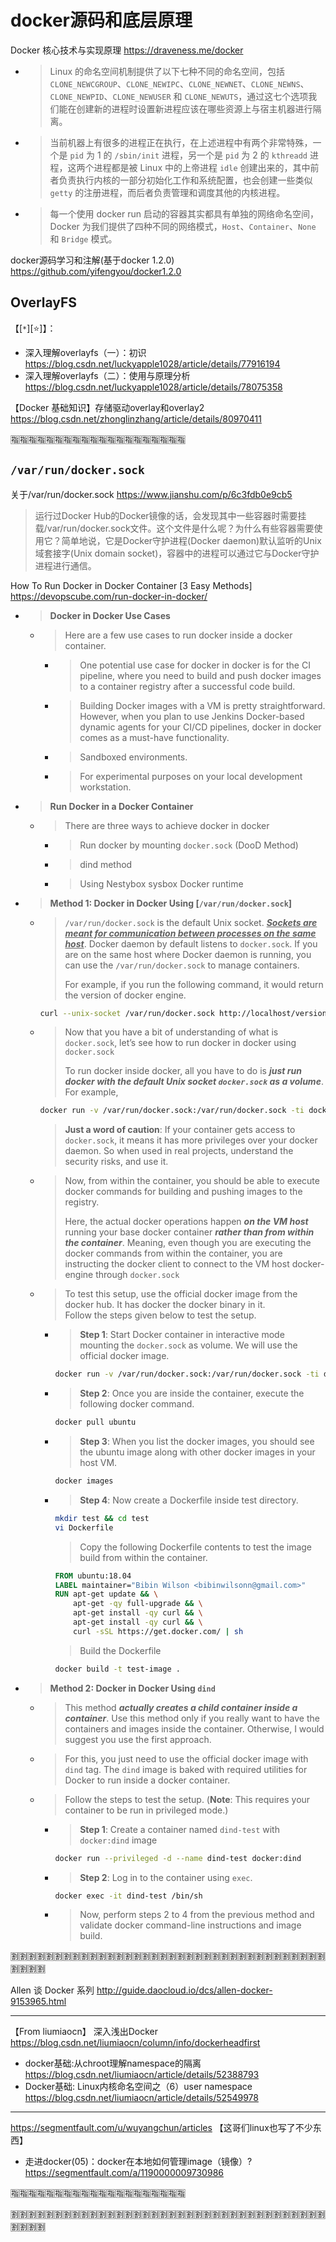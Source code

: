 # docker源码和底层原理

Docker 核心技术与实现原理 https://draveness.me/docker
- > Linux 的命名空间机制提供了以下七种不同的命名空间，包括 `CLONE_NEWCGROUP`、`CLONE_NEWIPC`、`CLONE_NEWNET`、`CLONE_NEWNS`、`CLONE_NEWPID`、`CLONE_NEWUSER` 和 `CLONE_NEWUTS`，通过这七个选项我们能在创建新的进程时设置新进程应该在哪些资源上与宿主机器进行隔离。
- > 当前机器上有很多的进程正在执行，在上述进程中有两个非常特殊，一个是 `pid` 为 1 的 `/sbin/init` 进程，另一个是 `pid` 为 2 的 `kthreadd` 进程，这两个进程都是被 Linux 中的上帝进程 `idle` 创建出来的，其中前者负责执行内核的一部分初始化工作和系统配置，也会创建一些类似 `getty` 的注册进程，而后者负责管理和调度其他的内核进程。
- > 每一个使用 docker run 启动的容器其实都具有单独的网络命名空间，Docker 为我们提供了四种不同的网络模式，`Host`、`Container`、`None` 和 `Bridge` 模式。

docker源码学习和注解(基于docker 1.2.0) https://github.com/yifengyou/docker1.2.0

## OverlayFS

【[`*`][:star:]】：
- 深入理解overlayfs（一）：初识 https://blog.csdn.net/luckyapple1028/article/details/77916194
- 深入理解overlayfs（二）：使用与原理分析 https://blog.csdn.net/luckyapple1028/article/details/78075358

【Docker 基础知识】存储驱动overlay和overlay2 https://blog.csdn.net/zhonglinzhang/article/details/80970411

:u6307::u6307::u6307::u6307::u6307::u6307::u6307::u6307::u6307::u6307::u6307::u6307::u6307::u6307::u6307::u6307::u6307::u6307::u6307::u6307:

## `/var/run/docker.sock`

关于/var/run/docker.sock https://www.jianshu.com/p/6c3fdb0e9cb5
> 运行过Docker Hub的Docker镜像的话，会发现其中一些容器时需要挂载/var/run/docker.sock文件。这个文件是什么呢？为什么有些容器需要使用它？简单地说，它是Docker守护进程(Docker daemon)默认监听的Unix域套接字(Unix domain socket)，容器中的进程可以通过它与Docker守护进程进行通信。

How To Run Docker in Docker Container [3 Easy Methods] https://devopscube.com/run-docker-in-docker/
- > **Docker in Docker Use Cases**
  * > Here are a few use cases to run docker inside a docker container.
    + > One potential use case for docker in docker is for the CI pipeline, where you need to build and push docker images to a container registry after a successful code build.
    + > Building Docker images with a VM is pretty straightforward. However, when you plan to use Jenkins Docker-based dynamic agents for your CI/CD pipelines, docker in docker comes as a must-have functionality.
    + > Sandboxed environments.
    + > For experimental purposes on your local development workstation.
- > **Run Docker in a Docker Container**
  * > There are three ways to achieve docker in docker
    + > Run docker by mounting `docker.sock` (DooD Method)
    + > dind method
    + > Using Nestybox sysbox Docker runtime
- > **Method 1: Docker in Docker Using [`/var/run/docker.sock`]**
  * > `/var/run/docker.sock` is the default Unix socket. ***<ins>Sockets are meant for communication between processes on the same host</ins>***. Docker daemon by default listens to `docker.sock`. If you are on the same host where Docker daemon is running, you can use the `/var/run/docker.sock` to manage containers.
    >
    > For example, if you run the following command, it would return the version of docker engine.
    ```sh
    curl --unix-socket /var/run/docker.sock http://localhost/version
    ```
  * > Now that you have a bit of understanding of what is `docker.sock`, let’s see how to run docker in docker using `docker.sock`
    > 
    > To run docker inside docker, all you have to do is ***just run docker with the default Unix socket `docker.sock` as a volume***. For example,
    ```sh
    docker run -v /var/run/docker.sock:/var/run/docker.sock -ti docker
    ```
    > **Just a word of caution**: If your container gets access to `docker.sock`, it means it has more privileges over your docker daemon. So when used in real projects, understand the security risks, and use it.
  * > Now, from within the container, you should be able to execute docker commands for building and pushing images to the registry.
    >
    > Here, the actual docker operations happen ***on the VM host*** running your base docker container ***rather than from within the container***. Meaning, even though you are executing the docker commands from within the container, you are instructing the docker client to connect to the VM host docker-engine through `docker.sock`
  * > To test this setup, use the official docker image from the docker hub. It has docker the docker binary in it. <br> Follow the steps given below to test the setup.
    + > **Step 1**: Start Docker container in interactive mode mounting the `docker.sock` as volume. We will use the official docker image.
      ```sh
      docker run -v /var/run/docker.sock:/var/run/docker.sock -ti docker
      ```
    + > **Step 2**: Once you are inside the container, execute the following docker command.
      ```sh
      docker pull ubuntu
      ```
    + > **Step 3**: When you list the docker images, you should see the ubuntu image along with other docker images in your host VM.
      ```sh
      docker images
      ```
    + > **Step 4**: Now create a Dockerfile inside test directory.
      ```sh
      mkdir test && cd test
      vi Dockerfile
      ```
      > Copy the following Dockerfile contents to test the image build from within the container.
      ```Dockerfile
      FROM ubuntu:18.04
      LABEL maintainer="Bibin Wilson <bibinwilsonn@gmail.com>"
      RUN apt-get update && \
          apt-get -qy full-upgrade && \
          apt-get install -qy curl && \
          apt-get install -qy curl && \
          curl -sSL https://get.docker.com/ | sh
      ```
      > Build the Dockerfile
      ```sh
      docker build -t test-image .
      ```
- > **Method 2: Docker in Docker Using `dind`**
  * > This method ***actually creates a child container inside a container***. Use this method only if you really want to have the containers and images inside the container. Otherwise, I would suggest you use the first approach.
  * > For this, you just need to use the official docker image with `dind` tag. The `dind` image is baked with required utilities for Docker to run inside a docker container.
  * > Follow the steps to test the setup. (**Note**: This requires your container to be run in privileged mode.)
    + > **Step 1**: Create a container named `dind-test` with `docker:dind` image
      ```sh
      docker run --privileged -d --name dind-test docker:dind
      ```
    + > **Step 2**: Log in to the container using `exec`.
      ```sh
      docker exec -it dind-test /bin/sh
      ```
    + > Now, perform steps 2 to 4 from the previous method and validate docker command-line instructions and image build.

:u5272::u5272::u5272::u5272::u5272::u5272::u5272::u5272::u5272::u5272::u5272::u5272::u5272::u5272::u5272::u5272::u5272::u5272::u5272::u5272::u5272::u5272::u5272::u5272::u5272::u5272::u5272::u5272::u5272::u5272::u5272::u5272::u5272::u5272::u5272::u5272::u5272::u5272::u5272::u5272:

Allen 谈 Docker 系列 http://guide.daocloud.io/dcs/allen-docker-9153965.html

----------------------------------------------------------------------------------------------------

【From liumiaocn】 深入浅出Docker https://blog.csdn.net/liumiaocn/column/info/dockerheadfirst
- docker基础:从chroot理解namespace的隔离 https://blog.csdn.net/liumiaocn/article/details/52388793
- Docker基础: Linux内核命名空间之（6）user namespace https://blog.csdn.net/liumiaocn/article/details/52549978

----------------------------------------------------------------------------------------------------

https://segmentfault.com/u/wuyangchun/articles 【这哥们linux也写了不少东西】
- 走进docker(05)：docker在本地如何管理image（镜像）? https://segmentfault.com/a/1190000009730986

:u6307::u6307::u6307::u6307::u6307::u6307::u6307::u6307::u6307::u6307::u6307::u6307::u6307::u6307::u6307::u6307::u6307::u6307::u6307::u6307:

:u5272::u5272::u5272::u5272::u5272::u5272::u5272::u5272::u5272::u5272::u5272::u5272::u5272::u5272::u5272::u5272::u5272::u5272::u5272::u5272::u5272::u5272::u5272::u5272::u5272::u5272::u5272::u5272::u5272::u5272::u5272::u5272::u5272::u5272::u5272::u5272::u5272::u5272::u5272::u5272:
